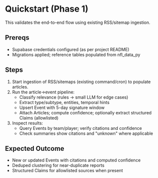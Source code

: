 # Quickstart (Phase 1)

This validates the end-to-end flow using existing RSS/sitemap ingestion.

## Prereqs
- Supabase credentials configured (as per project README)
- Migrations applied; reference tables populated from nfl_data_py

## Steps
1. Start ingestion of RSS/sitemaps (existing command/cron) to populate articles.
2. Run the article→event pipeline:
   - Classify relevance (rules → small LLM for edge cases)
   - Extract type/subtype, entities, temporal hints
   - Upsert Event with 5-day signature window
   - Attach Articles; compute confidence; optionally extract structured Claims (allowlisted)
3. Inspect results:
   - Query Events by team/player; verify citations and confidence
   - Check summaries show citations and "unknown" where applicable

## Expected Outcome
- New or updated Events with citations and computed confidence
- Deduped clustering for near-duplicate reports
- Structured Claims for allowlisted sources when present
